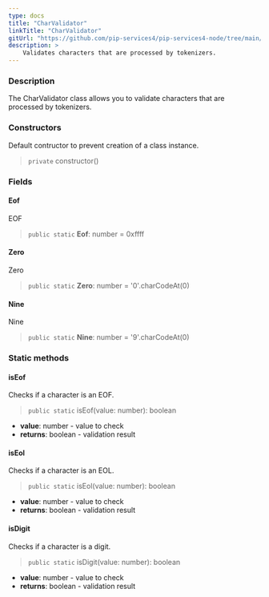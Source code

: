```yaml
---
type: docs
title: "CharValidator"
linkTitle: "CharValidator"
gitUrl: "https://github.com/pip-services4/pip-services4-node/tree/main/pip-services4-expressions-node"
description: > 
    Validates characters that are processed by tokenizers.
---
```


### Description

The CharValidator class allows you to validate characters that are processed by tokenizers.

### Constructors
Default contructor to prevent creation of a class instance.

> `private` constructor()


### Fields

<span class="hide-title-link">

#### Eof
EOF
> `public static` **Eof**: number = 0xffff

#### Zero
Zero
> `public static` **Zero**: number = '0'.charCodeAt(0)

#### Nine
Nine
> `public static` **Nine**: number = '9'.charCodeAt(0)

</span>

### Static methods

#### isEof
Checks if a character is an EOF.

> `public static` isEof(value: number): boolean

- **value**: number - value to check
- **returns**: boolean - validation result


#### isEol
Checks if a character is an EOL.

> `public static` isEol(value: number): boolean

- **value**: number - value to check
- **returns**: boolean - validation result

#### isDigit
Checks if a character is a digit.

> `public static` isDigit(value: number): boolean

- **value**: number - value to check
- **returns**: boolean - validation result
